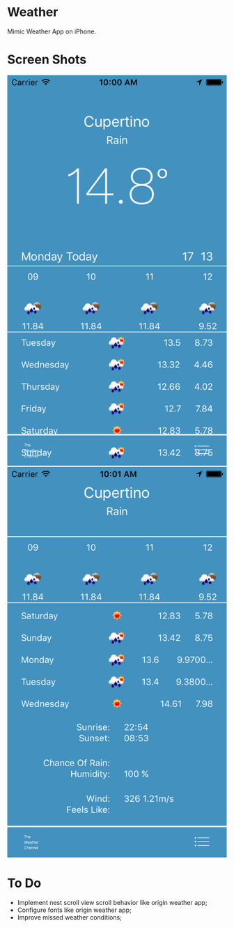 # Weather
Mimic Weather App on iPhone.

# Screen Shots

![](./screenshots/screenShot1.png)
![](./screenshots/screenShot2.png)

# To Do

* Implement nest scroll view scroll behavior like origin weather app;
* Configure fonts like origin weather app;
* Improve missed weather conditions;
